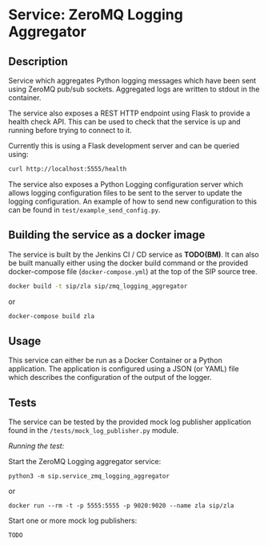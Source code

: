 # Service: ZeroMQ Logging Aggregator

## Description

Service which aggregates Python logging messages which have been sent using
ZeroMQ pub/sub sockets. Aggregated logs are written to stdout in the container.

The service also exposes a REST HTTP endpoint using Flask to provide a
health check API. This can be used to check that the service is up and running
before trying to connect to it.

Currently this is using a Flask development server and can be queried using:

```bash
curl http://localhost:5555/health
```

The service also exposes a Python Logging configuration server which allows
logging configuration files to be sent to the server to update the logging 
configuration. An example of how to send new configuration to this
can be found in `test/example_send_config.py`.

## Building the service as a docker image

The service is built by the Jenkins CI / CD service as **TODO(BM)**. It can
also be built manually either using the docker build command or the provided
docker-compose file (`docker-compose.yml`) at the top of the SIP source tree.

```bash
docker build -t sip/zla sip/zmq_logging_aggregator
```

or

```bash
docker-compose build zla
```

## Usage

This service can either be run as a Docker Container or a Python application.
The application is configured using a JSON (or YAML) file which describes
the configuration of the output of the logger.

## Tests

The service can be tested by the provided mock log publisher application found
in the `/tests/mock_log_publisher.py` module.

*Running the test:*

Start the ZeroMQ Logging aggregator service:

```shell
python3 -m sip.service_zmq_logging_aggregator
```

or

```shell
docker run --rm -t -p 5555:5555 -p 9020:9020 --name zla sip/zla
```

Start one or more mock log publishers:

```shell
TODO
```
